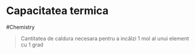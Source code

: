 # Capacitatea termica
#Chemistry 

> Cantitatea de caldura necesara pentru a incălzi 1 mol al unui element cu 1 grad

